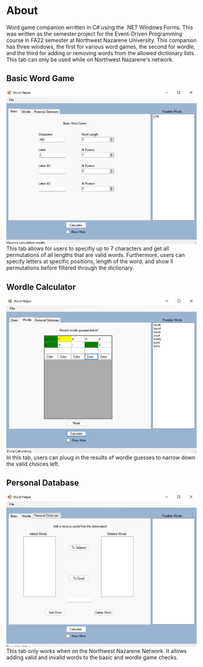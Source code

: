 # About
Word game companion wrritten in C# using the .NET Windows Forms. This was written as the semester project for the Event-Driven Programming course in FA22 semester
at Northwest Nazarene University. This companion has three windows, the first for various word games, the second for wordle, and the third for adding or removing words
from the allowed dictionary lists. This tab can only be used while on Northwest Nazarene's network. 

## Basic Word Game 
![Basic Word Game Tab](Screenshots/Basic.png)
This tab allows for users to specifiy up to 7 characters and get all permutations of all lengths that are valid words. Furthermore, users can
specify letters at specific positions, length of the word, and show ll permutations before filtered through the dictionary.

## Wordle Calculator
![Wordle Calculator Tab](Screenshots/Wordle.png)
In this tab, users can pluug in the results of wordle guesses to narrow down the valid choices left.

## Personal Database
![Personal Database](Screenshots/Database.png)
This tab only works when on the Northwest Nazarene Network. It allows adding valid and invalid words to the basic and wordle game checks. 


